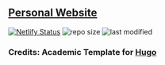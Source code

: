 ## [Personal Website](https://albertocuadra.netlify.app/)
[![Netlify Status](https://api.netlify.com/api/v1/badges/07f13713-f84c-4506-bb95-459c87630e70/deploy-status)](https://app.netlify.com/sites/albertocuadra/deploys) ![repo size](https://img.shields.io/github/repo-size/AlbertoCuadra/Personal_Website) ![last modified](https://img.shields.io/github/last-commit/AlbertoCuadra/Personal_Website)

### Credits: Academic Template for [Hugo](https://github.com/gohugoio/hugo)
